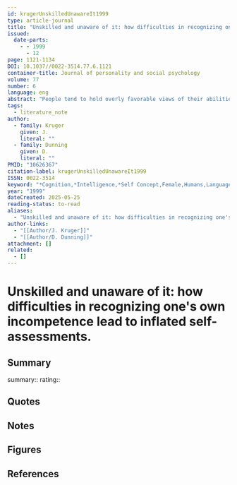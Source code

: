```yaml
---
id: krugerUnskilledUnawareIt1999
type: article-journal
title: "Unskilled and unaware of it: how difficulties in recognizing one's own incompetence lead to inflated self-assessments."
issued:
  date-parts:
    - - 1999
      - 12
page: 1121-1134
DOI: 10.1037//0022-3514.77.6.1121
container-title: Journal of personality and social psychology
volume: 77
number: 6
language: eng
abstract: "People tend to hold overly favorable views of their abilities in many social and intellectual domains. The authors suggest that this overestimation occurs, in part, because people who are unskilled in these domains suffer a dual burden: Not only do these people reach erroneous conclusions and make unfortunate choices, but their incompetence robs them of the metacognitive ability to realize it. Across 4 studies, the authors found that participants scoring in the bottom quartile on tests of humor, grammar, and logic grossly overestimated their test performance and ability. Although their test scores put them in the 12th percentile, they estimated themselves to be in the 62nd. Several analyses linked this miscalibration to deficits in metacognitive skill, or the capacity to distinguish accuracy from error. Paradoxically, improving the skills of participants, and thus increasing their metacognitive competence, helped them recognize the limitations of their abilities."
tags:
  - literature_note
author:
  - family: Kruger
    given: J.
    literal: ""
  - family: Dunning
    given: D.
    literal: ""
PMID: "10626367"
citation-label: krugerUnskilledUnawareIt1999
ISSN: 0022-3514
keyword: "*Cognition,*Intelligence,*Self Concept,Female,Humans,Language,Logic,Male,Problem Solving,Self-Assessment,Social Perception,Surveys and Questionnaires"
year: "1999"
dateCreated: 2025-05-25
reading-status: to-read
aliases:
  - "Unskilled and unaware of it: how difficulties in recognizing one's own incompetence lead to inflated self-assessments."
author-links:
  - "[[Author/J. Kruger]]"
  - "[[Author/D. Dunning]]"
attachment: []
related:
  - []
---
```


# Unskilled and unaware of it: how difficulties in recognizing one's own incompetence lead to inflated self-assessments.

## Summary
summary::
rating::

## Quotes

## Notes

## Figures

## References



